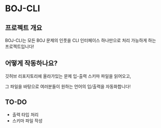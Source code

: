 # BOJ-CLI

## 프로젝트 개요

BOJ-CLI는 모든 BOJ 문제의 인풋을 CLI 인터페이스 하나만으로 처리 가능하게 하는 프로젝트입니다!

## 어떻게 작동하나요?

깃허브 리포지토리에 올라가있는 문제 입-출력 스키마 파일을 읽어오고, 

그 파일을 바탕으로 여러분들이 원하는 언어의 입/출력을 자동화합니다!

## TO-DO

- 출력 타입 처리
- 스키마 파일 작성


